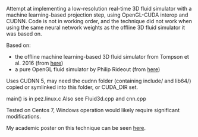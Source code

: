 Attempt at implementing a low-resolution real-time 3D fluid simulator with a machine learning-based projection step, using OpenGL-CUDA interop and CUDNN. Code is not in working order, and the technique did not work when using the same neural network weights as the offline 3D fluid simulator it was based on.

Based on:
- the offline machine learning-based 3D fluid simulator from Tompson et al. 2016 (from [here](https://github.com/google/FluidNet))
- a pure OpenGL fluid simulator by Philip Rideout (from [here](https://github.com/prideout/fluidsim))

Uses CUDNN 5, may need the cudnn folder (containing include/ and lib64/) copied or symlinked into this folder, or CUDA_DIR set.

main() is in pez.linux.c
Also see Fluid3d.cpp and cnn.cpp

Tested on Centos 7, Windows operation would likely require significant modifications.

My academic poster on this technique can be seen [here](https://drive.google.com/file/d/1bMUHaDJsNCUS4h3JtZ-cVSRxLWOaHjGU/view?usp=sharing).